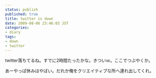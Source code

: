 ```yaml
---
status: publish
published: true
title: twitter is down
date: 2009-08-06 23:46:03 JST
categories:
- diary
tags:
- down
- twitter
---
```

twitter落ちてるね。すでに2時間たったかな。きついｗ。ここでつぶやくか。

あーやっぱ休みはやばい。だれか俺をクリエイティブな所へ連れ出してくれ。
